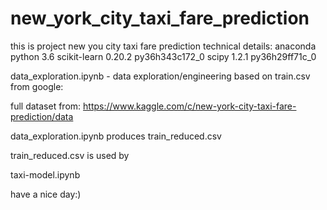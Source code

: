 # new_york_city_taxi_fare_prediction
this is project new you city taxi fare prediction
technical details:
anaconda python 3.6
scikit-learn              0.20.2           py36h343c172_0
scipy                     1.2.1            py36h29ff71c_0  

data_exploration.ipynb - data exploration/engineering based on train.csv from google:

full dataset from: https://www.kaggle.com/c/new-york-city-taxi-fare-prediction/data

data_exploration.ipynb produces train_reduced.csv 

train_reduced.csv is used by 

taxi-model.ipynb

have a nice day:)



